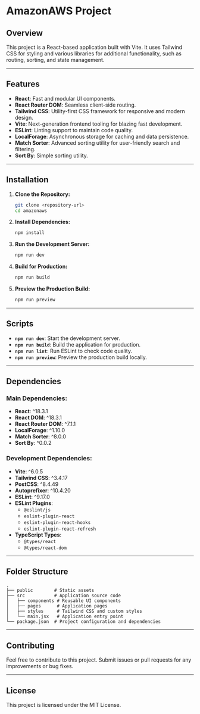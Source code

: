 # AmazonAWS Project

## Overview
This project is a React-based application built with Vite. It uses Tailwind CSS for styling and various libraries for additional functionality, such as routing, sorting, and state management.

---

## Features
- **React**: Fast and modular UI components.
- **React Router DOM**: Seamless client-side routing.
- **Tailwind CSS**: Utility-first CSS framework for responsive and modern design.
- **Vite**: Next-generation frontend tooling for blazing fast development.
- **ESLint**: Linting support to maintain code quality.
- **LocalForage**: Asynchronous storage for caching and data persistence.
- **Match Sorter**: Advanced sorting utility for user-friendly search and filtering.
- **Sort By**: Simple sorting utility.

---

## Installation

1. **Clone the Repository:**
   ```bash
   git clone <repository-url>
   cd amazonaws
   ```

2. **Install Dependencies:**
   ```bash
   npm install
   ```

3. **Run the Development Server:**
   ```bash
   npm run dev
   ```

4. **Build for Production:**
   ```bash
   npm run build
   ```

5. **Preview the Production Build:**
   ```bash
   npm run preview
   ```

---

## Scripts

- **`npm run dev`**: Start the development server.
- **`npm run build`**: Build the application for production.
- **`npm run lint`**: Run ESLint to check code quality.
- **`npm run preview`**: Preview the production build locally.

---

## Dependencies

### Main Dependencies:
- **React**: ^18.3.1
- **React DOM**: ^18.3.1
- **React Router DOM**: ^7.1.1
- **LocalForage**: ^1.10.0
- **Match Sorter**: ^8.0.0
- **Sort By**: ^0.0.2

### Development Dependencies:
- **Vite**: ^6.0.5
- **Tailwind CSS**: ^3.4.17
- **PostCSS**: ^8.4.49
- **Autoprefixer**: ^10.4.20
- **ESLint**: ^9.17.0
- **ESLint Plugins**:
  - `@eslint/js`
  - `eslint-plugin-react`
  - `eslint-plugin-react-hooks`
  - `eslint-plugin-react-refresh`
- **TypeScript Types**:
  - `@types/react`
  - `@types/react-dom`

---

## Folder Structure
```
.
├── public        # Static assets
├── src           # Application source code
│   ├── components # Reusable UI components
│   ├── pages      # Application pages
│   ├── styles     # Tailwind CSS and custom styles
│   └── main.jsx   # Application entry point
└── package.json  # Project configuration and dependencies
```

---

## Contributing
Feel free to contribute to this project. Submit issues or pull requests for any improvements or bug fixes.

---

## License
This project is licensed under the MIT License.

